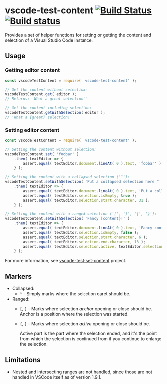 
# vscode-test-content [![Build Status](https://travis-ci.org/mlewand-org/vscode-test-content.svg?branch=master)](https://travis-ci.org/mlewand-org/vscode-test-content) [![Build status](https://ci.appveyor.com/api/projects/status/c3p3qchaknq6mr5e?svg=true&passingText=master%20%E2%9C%93)](https://ci.appveyor.com/project/mlewand-travis/vscode-test-content)

Provides a set of helper functions for setting or getting the content and selection of a Visual Studio Code instance.

## Usage

### Getting editor content

```javascript
const vscodeTestContent = require( 'vscode-test-content' );

// Get the content without selection:
vscodeTestContent.get( editor );
// Returns: 'What a great selection!'

// Get the content including selection:
vscodeTestContent.getWithSelection( editor );
// 'What a [great} selection!'
```

### Setting editor content

```javascript
const vscodeTestContent = require( 'vscode-test-content' );

// Setting the content without selection:
vscodeTestContent.set( 'foobar' )
    .then( textEditor => {
        assert.equal( textEditor.document.lineAt( 0 ).text, 'foobar' );
    } );

// Setting the content with a collapsed selection ('^'):
vscodeTestContent.setWithSelection( 'Put a collapsed selection here ^' )
    .then( textEditor => {
        assert.equal( textEditor.document.lineAt( 0 ).text, 'Put a collapsed selection here ' );
        assert.equal( textEditor.selection.isEmpty, true );
        assert.equal( textEditor.selection.start.character, 31 );
    } );

// Setting the content with a ranged selection ('[', ']', '{', '}'):
vscodeTestContent.setWithSelection( 'Fancy [content}!' )
    .then( textEditor => {
        assert.equal( textEditor.document.lineAt( 0 ).text, 'Fancy content!' );
        assert.equal( textEditor.selection.isEmpty, false );
        assert.equal( textEditor.selection.start.character, 6 );
        assert.equal( textEditor.selection.end.character, 13 );
        assert.equal( textEditor.selection.active, textEditor.selection.end );
    } );
```

For more information, see [vscode-test-set-content](https://github.com/mlewand-org/vscode-test-set-content/) project.

## Markers

* Collapsed:
    * `^` - Simply marks where the selection caret should be.
* Ranged:
    * `[`, `]` - Marks where selection _anchor_ opening or close should be. Anchor is a position where the selection was started.
    * `{`, `}` - Marks where selection _active_ opening or close should be.

        Active part is the part where the selection ended, and it's the point from which the selection is continued from if you continue to enlarge the selection.

## Limitations

* Nested and intersecting ranges are not handled, since those are not handled in VSCode itself as of version 1.9.1.
